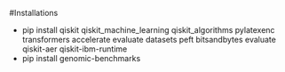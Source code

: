 #Installations
- pip install qiskit qiskit_machine_learning qiskit_algorithms pylatexenc transformers accelerate evaluate datasets peft bitsandbytes evaluate qiskit-aer  qiskit-ibm-runtime
- pip install genomic-benchmarks

